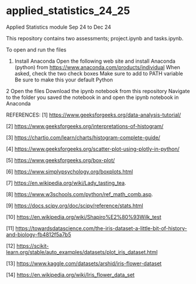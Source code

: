 # applied_statistics_24_25
Applied Statistics module Sep 24 to Dec 24

This repository contains two assessments; project.ipynb and tasks.ipynb.


To open and run the files

1. Install Anaconda
Open the following web site and install Anaconda (python) from https://www.anaconda.com/products/individual
When asked, check the two check boxes
Make sure to add to PATH variable
Be sure to make this your default Python

2 Open the files
Download the ipynb notebook from this repository
Navigate to the folder you saved the notebook in and open the ipynb notebook in Anaconda

REFERENCES:
[1] https://www.geeksforgeeks.org/data-analysis-tutorial/

[2] https://www.geeksforgeeks.org/interpretations-of-histogram/

[3] https://chartio.com/learn/charts/histogram-complete-guide/

[4] https://www.geeksforgeeks.org/scatter-plot-using-plotly-in-python/

[5] https://www.geeksforgeeks.org/box-plot/

[6] https://www.simplypsychology.org/boxplots.html

[7] https://en.wikipedia.org/wiki/Lady_tasting_tea.

[8] https://www.w3schools.com/python/ref_math_comb.asp.

[9] https://docs.scipy.org/doc/scipy/reference/stats.html

[10] https://en.wikipedia.org/wiki/Shapiro%E2%80%93Wilk_test

[11] https://towardsdatascience.com/the-iris-dataset-a-little-bit-of-history-and-biology-fb4812f5a7b5

[12] https://scikit-learn.org/stable/auto_examples/datasets/plot_iris_dataset.html

[13] https://www.kaggle.com/datasets/arshid/iris-flower-dataset

[14] https://en.wikipedia.org/wiki/Iris_flower_data_set